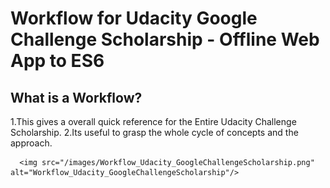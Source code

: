 
# Workflow for  Udacity  Google Challenge Scholarship - Offline Web App to  ES6 

## What is a Workflow?
   1.This gives a overall quick reference for the  Entire Udacity Challenge Scholarship.
   2.Its useful to grasp the whole cycle of concepts and the approach.

      <img src="/images/Workflow_Udacity_GoogleChallengeScholarship.png" alt="Workflow_Udacity_GoogleChallengeScholarship"/>



